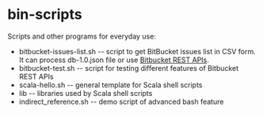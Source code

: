 # bin-scripts
Scripts and other programs for everyday use:

* bitbucket-issues-list.sh -- script to get BitBucket issues list in CSV form. It can process db-1.0.json file or use [Bitbucket REST APIs](https://confluence.atlassian.com/display/BITBUCKET/Use+the+Bitbucket+REST+APIs).
* bitbucket-test.sh -- script for testing different features of Bitbucket REST APIs
* scala-hello.sh -- general template for Scala shell scripts
* lib -- libraries used by Scala shell scripts
* indirect_reference.sh -- demo script of advanced bash feature
